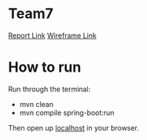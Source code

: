 # Team7
[Report Link](https://gitlab.com/comp30860/2021/team7/-/blob/master/Report.pdf)
[Wireframe Link](https://gitlab.com/comp30860/2021/team7/-/blob/master/Wireframe%20Design.pdf)


# How to run
Run through the terminal:
 - mvn clean
 - mvn compile spring-boot:run

Then open up [localhost](http://localhost:8080/) in your browser.
